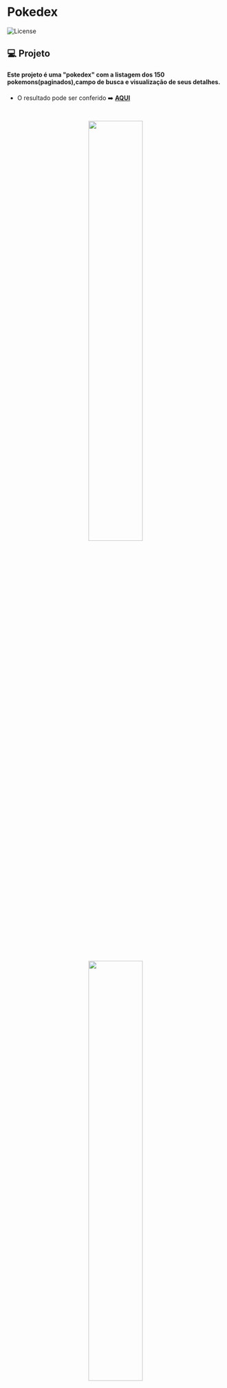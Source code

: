 # Pokedex
  <img  src="https://img.shields.io/static/v1?label=license&message=MIT&color=5965E0&labelColor=121214" alt="License">


## 💻 Projeto

#### Este projeto é uma "pokedex" com a listagem dos 150 pokemons(paginados),campo de busca e visualização de seus detalhes.

- O resultado pode ser conferido :arrow_right: [**AQUI**](https://pokedex.dev-araujo.repl.co/)
<h1 align="center">

  <img src='https://user-images.githubusercontent.com/97068163/151001628-9465160c-01e8-4a34-88b0-8a5000156a1f.png' width="50%"/> <img src='https://user-images.githubusercontent.com/97068163/151001615-7af9bac3-fe1c-4e73-9a87-a4277007d0cd.png' width="50%"/>


</h1>


## Feito com 🔨
- **Angular 13**
- ngx-pagination
- SCSS


### Instruções para rodar
Por ser um projeto realizado com **Angular**, há a necessidade do **NodeJS**. Com ele instalado basta seguir os seguintes passos.

No terminal, clone o projeto:
```
git clone 
```

Entre na pasta do projeto:
```
cd pokedex-angular/pokedex
```

Instale as dependências:
```
npm install
```

Execute a aplicação:
```
npm run start 
```
----

#### Author 👷

<img src="https://user-images.githubusercontent.com/97068163/149033991-781bf8b6-4beb-445a-913c-f05a76a28bfc.png" width="5%" alt="caricatura do autor desse repositório"/>

[![linkedin](https://img.shields.io/badge/LinkedIn-0077B5?style=for-the-badge&logo=linkedin&logoColor=white)](https://www.linkedin.com/in/araujocode/)

